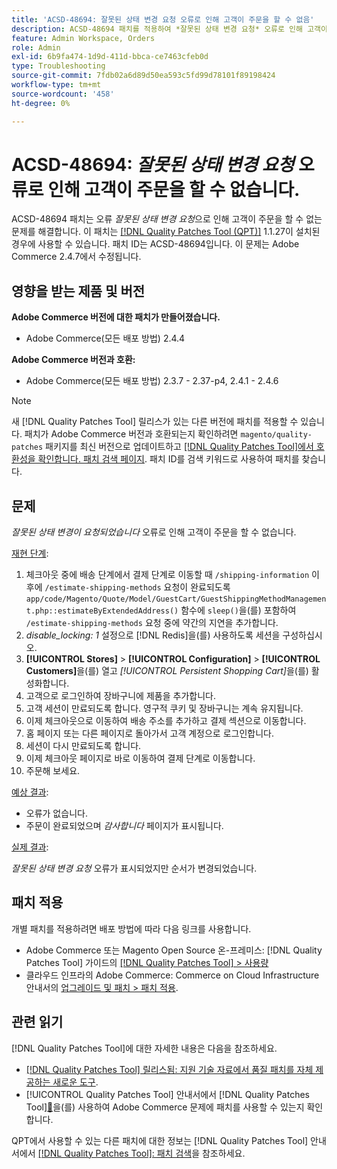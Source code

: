 ```yaml
---
title: 'ACSD-48694: 잘못된 상태 변경 요청 오류로 인해 고객이 주문을 할 수 없음'
description: ACSD-48694 패치를 적용하여 *잘못된 상태 변경 요청* 오류로 인해 고객이 주문을 할 수 없는 Adobe Commerce 문제를 해결합니다.
feature: Admin Workspace, Orders
role: Admin
exl-id: 6b9fa474-1d9d-411d-bbca-ce7463cfeb0d
type: Troubleshooting
source-git-commit: 7fdb02a6d89d50ea593c5fd99d78101f89198424
workflow-type: tm+mt
source-wordcount: '458'
ht-degree: 0%

---
```


# ACSD-48694: *잘못된 상태 변경 요청* 오류로 인해 고객이 주문을 할 수 없습니다.

ACSD-48694 패치는 오류 *잘못된 상태 변경 요청*&#x200B;으로 인해 고객이 주문을 할 수 없는 문제를 해결합니다. 이 패치는 [[!DNL Quality Patches Tool (QPT)]](https://experienceleague.adobe.com/ko/docs/commerce-operations/tools/quality-patches-tool/quality-patches-tool-to-self-serve-quality-patches) 1.1.27이 설치된 경우에 사용할 수 있습니다. 패치 ID는 ACSD-48694입니다. 이 문제는 Adobe Commerce 2.4.7에서 수정됩니다.

## 영향을 받는 제품 및 버전

**Adobe Commerce 버전에 대한 패치가 만들어졌습니다.**

* Adobe Commerce(모든 배포 방법) 2.4.4

**Adobe Commerce 버전과 호환:**

* Adobe Commerce(모든 배포 방법) 2.3.7 - 2.37-p4, 2.4.1 - 2.4.6

>[!NOTE]
>
>새 [!DNL Quality Patches Tool] 릴리스가 있는 다른 버전에 패치를 적용할 수 있습니다. 패치가 Adobe Commerce 버전과 호환되는지 확인하려면 `magento/quality-patches` 패키지를 최신 버전으로 업데이트하고 [[!DNL Quality Patches Tool]에서 호환성을 확인합니다. 패치 검색 페이지](https://experienceleague.adobe.com/tools/commerce-quality-patches/index.html?lang=ko). 패치 ID를 검색 키워드로 사용하여 패치를 찾습니다.

## 문제

*잘못된 상태 변경이 요청되었습니다* 오류로 인해 고객이 주문을 할 수 없습니다.

<u>재현 단계</u>:

1. 체크아웃 중에 배송 단계에서 결제 단계로 이동할 때 `/shipping-information` 이후에 `/estimate-shipping-methods` 요청이 완료되도록 `app/code/Magento/Quote/Model/GuestCart/GuestShippingMethodManagement.php::estimateByExtendedAddress()` 함수에 `sleep()`을(를) 포함하여 `/estimate-shipping-methods` 요청 중에 약간의 지연을 추가합니다.
1. *disable_locking: 1* 설정으로 [!DNL Redis]을(를) 사용하도록 세션을 구성하십시오.
1. **[!UICONTROL Stores]** > **[!UICONTROL Configuration]** > **[!UICONTROL Customers]**&#x200B;을(를) 열고 *[!UICONTROL Persistent Shopping Cart]*&#x200B;을(를) 활성화합니다.
1. 고객으로 로그인하여 장바구니에 제품을 추가합니다.
1. 고객 세션이 만료되도록 합니다. 영구적 쿠키 및 장바구니는 계속 유지됩니다.
1. 이제 체크아웃으로 이동하여 배송 주소를 추가하고 결제 섹션으로 이동합니다.
1. 홈 페이지 또는 다른 페이지로 돌아가서 고객 계정으로 로그인합니다.
1. 세션이 다시 만료되도록 합니다.
1. 이제 체크아웃 페이지로 바로 이동하여 결제 단계로 이동합니다.
1. 주문해 보세요.

<u>예상 결과</u>:

* 오류가 없습니다.
* 주문이 완료되었으며 *감사합니다* 페이지가 표시됩니다.

<u>실제 결과</u>:

*잘못된 상태 변경 요청* 오류가 표시되었지만 순서가 변경되었습니다.

## 패치 적용

개별 패치를 적용하려면 배포 방법에 따라 다음 링크를 사용합니다.

* Adobe Commerce 또는 Magento Open Source 온-프레미스: [!DNL Quality Patches Tool] 가이드의 [[!DNL Quality Patches Tool] > 사용량](/help/tools/quality-patches-tool/usage.md)
* 클라우드 인프라의 Adobe Commerce: Commerce on Cloud Infrastructure 안내서의 [업그레이드 및 패치 > 패치 적용](https://experienceleague.adobe.com/docs/commerce-cloud-service/user-guide/develop/upgrade/apply-patches.html?lang=ko).

## 관련 읽기

[!DNL Quality Patches Tool]에 대한 자세한 내용은 다음을 참조하세요.

* [[!DNL Quality Patches Tool] 릴리스됨: 지원 기술 자료에서 품질 패치를 자체 제공하는 새로운 도구](https://experienceleague.adobe.com/ko/docs/commerce-operations/tools/quality-patches-tool/quality-patches-tool-to-self-serve-quality-patches).
* [!UICONTROL Quality Patches Tool] 안내서에서  [!DNL Quality Patches Tool][&#128279;](/help/tools/quality-patches-tool/patches-available-in-qpt/check-patch-for-magento-issue-with-magento-quality-patches.md)을(를) 사용하여 Adobe Commerce 문제에 패치를 사용할 수 있는지 확인합니다.


QPT에서 사용할 수 있는 다른 패치에 대한 정보는 [!DNL Quality Patches Tool] 안내서에서 [[!DNL Quality Patches Tool]: 패치 검색](https://experienceleague.adobe.com/tools/commerce-quality-patches/index.html?lang=ko)을 참조하세요.

